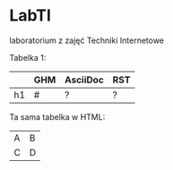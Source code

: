 # LabTI
laboratorium z zajęć Techniki Internetowe

Tabelka 1:

|     | GHM   | AsciiDoc  | RST    |
|---  |---    |---        |---     |
|h1   | #     | ?         | ?      |

Ta sama tabelka w HTML:

<table>
  <tr><td>A <td>B
  <tr><td>C <td>D
</table>

